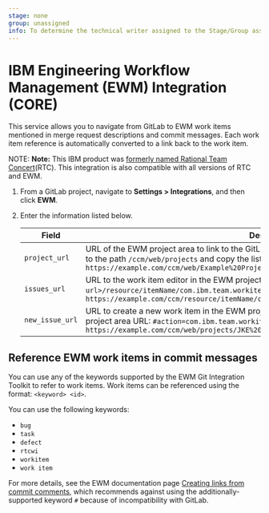 ```yaml
---
stage: none
group: unassigned
info: To determine the technical writer assigned to the Stage/Group associated with this page, see https://about.gitlab.com/handbook/engineering/ux/technical-writing/#designated-technical-writers
---
```


# IBM Engineering Workflow Management (EWM) Integration **(CORE)**

This service allows you to navigate from GitLab to EWM work items mentioned in merge request descriptions and commit messages. Each work item reference is automatically converted to a link back to the work item.

NOTE: **Note:**
This IBM product was [formerly named Rational Team Concert](https://jazz.net/blog/index.php/2019/04/23/renaming-the-ibm-continuous-engineering-portfolio/)(RTC). This integration is also compatible with all versions of RTC and EWM.

1. From a GitLab project, navigate to **Settings > Integrations**, and then click **EWM**.
1. Enter the information listed below.

   | Field | Description |
   | ----- | ----------- |
   | `project_url` | URL of the EWM project area to link to the GitLab project. To obtain your project area URL, navigate to the path `/ccm/web/projects` and copy the listed project's URL. For example, `https://example.com/ccm/web/Example%20Project` |
   | `issues_url` | URL to the work item editor in the EWM project area. The format is `<your-server-url>/resource/itemName/com.ibm.team.workitem.WorkItem/:id`. For example, `https://example.com/ccm/resource/itemName/com.ibm.team.workitem.WorkItem/:id` |
   | `new_issue_url` | URL to create a new work item in the EWM project area. Append the following fragment to your project area URL: `#action=com.ibm.team.workitem.newWorkItem`. For example, `https://example.com/ccm/web/projects/JKE%20Banking#action=com.ibm.team.workitem.newWorkItem` |

## Reference EWM work items in commit messages

You can use any of the keywords supported by the EWM Git Integration Toolkit to refer to work items. Work items can be referenced using the format: `<keyword> <id>`.

You can use the following keywords:

- `bug`
- `task`
- `defect`
- `rtcwi`
- `workitem`
- `work item`

For more details, see the EWM documentation page [Creating links from commit comments](https://www.ibm.com/support/knowledgecenter/SSYMRC_7.0.0/com.ibm.team.connector.cq.doc/topics/t_creating_links_through_comments.html), which recommends against using the additionally-supported keyword `#` because of incompatibility with GitLab.
